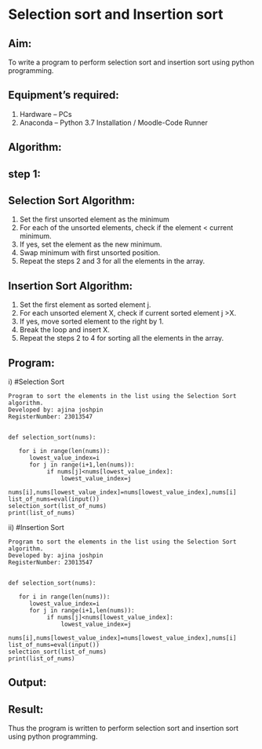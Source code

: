 # Selection sort and Insertion sort
## Aim:
To write a program to perform selection sort and insertion sort using python programming.
## Equipment’s required:
1.	Hardware – PCs
2.	Anaconda – Python 3.7 Installation / Moodle-Code Runner
## Algorithm:
## step 1:

## Selection Sort Algorithm:
1.	Set the first unsorted element as the minimum
2.	For each of the unsorted elements, check if the element < current minimum.
3.	If yes, set the element as the new minimum.
4.	Swap minimum with first unsorted position.
5.	Repeat the steps 2 and 3 for all the elements in the array.
## Insertion Sort Algorithm:
1.	Set the first element as sorted element j.
2.	For each unsorted element X, check if current sorted element j >X.
3.	If yes, move sorted element to the right by 1.
4.	Break the loop and insert X.
5.	Repeat the steps 2 to 4 for sorting all the elements in the array.
## Program:
i)	#Selection Sort
```
Program to sort the elements in the list using the Selection Sort algorithm.
Developed by: ajina joshpin
RegisterNumber: 23013547


def selection_sort(nums):
  
   for i in range(len(nums)):
      lowest_value_index=i
      for j in range(i+1,len(nums)):
           if nums[j]<nums[lowest_value_index]:
               lowest_value_index=j
      nums[i],nums[lowest_value_index]=nums[lowest_value_index],nums[i]
list_of_nums=eval(input())
selection_sort(list_of_nums)
print(list_of_nums)

```
ii)	#Insertion Sort
```
Program to sort the elements in the list using the Selection Sort algorithm.
Developed by: ajina joshpin
RegisterNumber: 23013547


def selection_sort(nums):
  
   for i in range(len(nums)):
      lowest_value_index=i
      for j in range(i+1,len(nums)):
           if nums[j]<nums[lowest_value_index]:
               lowest_value_index=j
      nums[i],nums[lowest_value_index]=nums[lowest_value_index],nums[i]
list_of_nums=eval(input())
selection_sort(list_of_nums)
print(list_of_nums)

```

## Output:


## Result:
Thus the program is written to perform selection sort and insertion sort using python programming.
